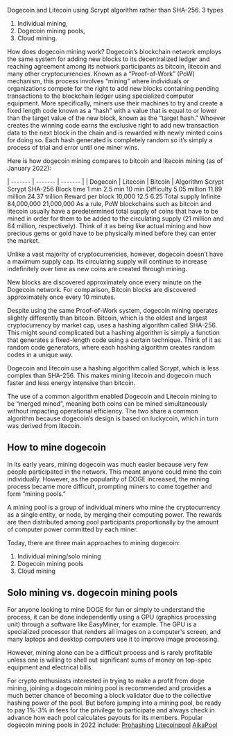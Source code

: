 Dogecoin and Litecoin using Scrypt algorithm rather than SHA-256.
3 types
  1. Individual mining,
  2. Dogecoin mining pools,
  3. Cloud mining.

How does dogecoin mining work?
Dogecoin’s blockchain network employs the same system for adding new blocks to its decentralized ledger and reaching agreement among its network participants as bitcoin, litecoin and many other cryptocurrencies.
Known as a “Proof-of-Work” (PoW) mechanism, this process involves “mining” where individuals or organizations compete for the right to add new blocks containing pending transactions to the blockchain ledger using specialized computer equipment.
More specifically, miners use their machines to try and create a fixed length code known as a “hash” with a value that is equal to or lower than the target value of the new block, known as the “target hash.” Whoever creates the winning code earns the exclusive right to add new transaction data to the next block in the chain and is rewarded with newly minted coins for doing so.
Each hash generated is completely random so it’s simply a process of trial and error until one miner wins.

Here is how dogecoin mining compares to bitcoin and litecoin mining (as of January 2022):

| ------- | ------- | ------- |
| Dogecoin | Litecoin | Bitcoin |
Algorithm	Scrypt	Scrypt	SHA-256
Block time	1 min	2.5 min	10 min
Difficulty	5.05 million	11.89 million	24.37 trillion
Reward per block	10,000	12.5	6.25
Total supply	Infinite	84,000,000	21,000,000
As a rule, PoW blockchains such as bitcoin and litecoin usually have a predetermined total supply of coins that have to be mined in order for them to be added to the circulating supply (21 million and 84 million, respectively). Think of it as being like actual mining and how precious gems or gold have to be physically mined before they can enter the market.

Unlike a vast majority of cryptocurrencies, however, dogecoin doesn’t have a maximum supply cap. Its circulating supply will continue to increase indefinitely over time as new coins are created through mining.

New blocks are discovered approximately once every minute on the Dogecoin network. For comparison, Bitcoin blocks are discovered approximately once every 10 minutes.

Despite using the same Proof-of-Work system, dogecoin mining operates slightly differently than bitcoin.
Bitcoin, which is the oldest and largest cryptocurrency by market cap, uses a hashing algorithm called SHA-256. This might sound complicated but a hashing algorithm is simply a function that generates a fixed-length code using a certain technique. Think of it as random code generators, where each hashing algorithm creates random codes in a unique way.

Dogecoin and litecoin use a hashing algorithm called Scrypt, which is less complex than SHA-256. This makes mining litecoin and dogecoin much faster and less energy intensive than bitcoin.

The use of a common algorithm enabled Dogecoin and Litecoin mining to be “merged mined”, meaning both coins can be mined simultaneously without impacting operational efficiency. The two share a common algorithm because dogecoin’s design is based on luckycoin, which in turn was derived from litecoin.

## How to mine dogecoin
In its early years, mining dogecoin was much easier because very few people participated in the network. This meant anyone could mine the coin individually. However, as the popularity of DOGE increased, the mining process became more difficult, prompting miners to come together and form “mining pools.”

A mining pool is a group of individual miners who mine the cryptocurrency as a single entity, or node, by merging their computing power. The rewards are then distributed among pool participants proportionally by the amount of computer power committed by each miner.

Today, there are three main approaches to mining dogecoin:
  1. Individual mining/solo mining
  2. Dogecoin mining pools
  3. Cloud mining

## Solo mining vs. dogecoin mining pools

For anyone looking to mine DOGE for fun or simply to understand the process, it can be done independently using a GPU (graphics processing unit) through a software like EasyMiner, for example. The GPU is a specialized processor that renders all images on a computer's screen, and many laptops and desktop computers use it to improve image processing.

However, mining alone can be a difficult process and is rarely profitable unless one is willing to shell out significant sums of money on top-spec equipment and electrical bills.

For crypto enthusiasts interested in trying to make a profit from doge mining, joining a dogecoin mining pool is recommended and provides a much better chance of becoming a block validator due to the collective hashing power of the pool. But before jumping into a mining pool, be ready to pay 1%-3% in fees for the privilege to participate and always check in advance how each pool calculates payouts for its members.
Popular dogecoin mining pools in 2022 include:
[Prohashing](https://prohashing.com/)
[Litecoinpool](https://www.litecoinpool.org/)
[AikaPool](https://aikapool.com/doge/index.php?page=login)
